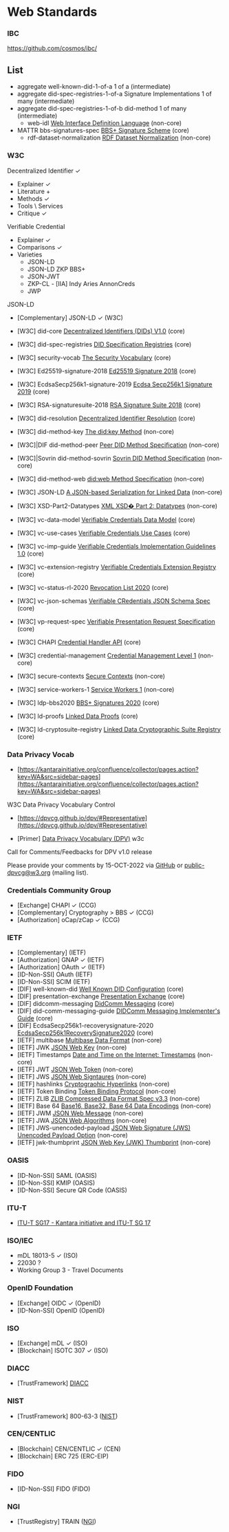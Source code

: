 # Web Standards

### IBC

https://github.com/cosmos/ibc/

## List
- aggregate well-known-did-1-of-a 1 of a (intermediate)
- aggregate did-spec-registries-1-of-a Signature Implementations 1 of many (intermediate)
- aggregate did-spec-registries-1-of-b did-method 1 of many (intermediate)
  - web-idl [Web Interface Definition Language](https://heycam.github.io/webidl) (non-core)
- MATTR bbs-signatures-spec [BBS+ Signature Scheme](https://mattrglobal.github.io/bbs-signatures-spec) (core)
  - rdf-dataset-normalization [RDF Dataset Normalization](https://json-ld.github.io/normalization/spec) (non-core)

### W3C

Decentralized Identifier ✓
- Explainer ✓
- Literature +
- Methods ✓
- Tools \ Services 
- Critique ✓

Verifiable Credential 
- Explainer  ✓
- Comparisons  ✓
- Varieties
  - JSON-LD 
  - JSON-LD ZKP BBS+
  - JSON-JWT
  - ZKP-CL - [IIA] Indy Aries AnnonCreds
  - JWP

JSON-LD
- [Complementary] JSON-LD ✓ (W3C)

- [W3C] did-core [Decentralized Identifiers (DIDs) V1.0](https://www.w3.org/TR/did-core/) (core)
- [W3C] did-spec-registries [DID Specification Registries](https://w3c.github.io/did-spec-registries) (core)
- [W3C] security-vocab [The Security Vocabulary](https://w3c-ccg.github.io/security-vocab) (core)
- [W3C] Ed25519-signature-2018 [Ed25519 Signature 2018](https://w3c-ccg.github.io/lds-ed25519-2018) (core)
- [W3C] EcdsaSecp256k1-signature-2019 [Ecdsa Secp256k1 Signature 2019](https://w3c-ccg.github.io/lds-ecdsa-secp256k1-2019) (core)
- [W3C] RSA-signaturesuite-2018 [RSA Signature Suite 2018](https://w3c-ccg.github.io/lds-rsa2018) (core)
- [W3C] did-resolution [Decentralized Identifier Resolution](https://w3c-ccg.github.io/did-resolution) (core)
- [W3C] did-method-key [The did:key Method](https://w3c-ccg.github.io/did-method-key) (non-core)
- [W3C]|DIF did-method-peer [Peer DID Method Specification](https://identity.foundation/peer-did-method-spec) (non-core)
- [W3C]|Sovrin did-method-sovrin [Sovrin DID Method Specification](https://sovrin-foundation.github.io/sovrin/spec/did-method-spec-template.html) (non-core)
- [W3C] did-method-web [did:web Method Specification](https://w3c-ccg.github.io/did-method-web) (non-core)
- [W3C] JSON-LD [A JSON-based Serialization for Linked Data](https://www.w3.org/TR/json-ld11) (non-core)
- [W3C] XSD-Part2-Datatypes [XML XSD� Part 2: Datatypes](https://www.w3.org/TR/xmlschema11-2/) (non-core)
- [W3C] vc-data-model [Verifiable Credentials Data Model](https://www.w3.org/TR/vc-data-model) (core)
- [W3C] vc-use-cases [Verifiable Credentials Use Cases](https://www.w3.org/TR/vc-use-cases) (core)
- [W3C] vc-imp-guide [Verifiable Credentials Implementation Guidelines 1.0](https://w3c.github.io/vc-imp-guide) (core)
- [W3C] vc-extension-registry [Verifiable Credentials Extension Registry](https://w3c-ccg.github.io/vc-extension-registry) (core)
- [W3C] vc-status-rl-2020 [Revocation List 2020](https://w3c-ccg.github.io/vc-status-rl-2020/) (core)
- [W3C] vc-json-schemas [Verifiable CRedentials JSON Schema Spec](https://w3c-ccg.github.io/vc-json-schemas) (core)
- [W3C] vp-request-spec [Verifiable Presentation Request Specification](https://w3c-ccg.github.io/vp-request-spec) (core)
- [W3C] CHAPI [Credential Handler API](https://w3c-ccg.github.io/credential-handler-api) (core)
- [W3C] credential-management [Credential Management Level 1](https://www.w3.org/TR/credential-management-1) (non-core)
- [W3C] secure-contexts [Secure Contexts](https://www.w3.org/TR/secure-contexts) (non-core)
- [W3C] service-workers-1 [Service Workers 1](https://www.w3.org/TR/service-workers-1) (non-core)
- [W3C] ldp-bbs2020 [BBS+ Signatures 2020](https://w3c-ccg.github.io/ldp-bbs2020) (core)
- [W3C] ld-proofs [Linked Data Proofs](https://w3c-ccg.github.io/ld-proofs) (core)
- [W3C] ld-cryptosuite-registry [Linked Data Cryptographic Suite Registry](https://w3c-ccg.github.io/ld-cryptosuite-registry) (core)


### Data Privacy Vocab
* [https://kantarainitiative.org/confluence/collector/pages.action?key=WA&src=sidebar-pages](https://kantarainitiative.org/confluence/collector/pages.action?key=WA&src=sidebar-pages)

W3C Data Privacy Vocabulary Control

* [https://dpvcg.github.io/dpv/#Representative](https://dpvcg.github.io/dpv/#Representative)

* [Primer] [Data Privacy Vocabulary (DPV)](https://w3c.github.io/dpv/primer/#core-taxonomy) w3c

Call for Comments/Feedbacks for DPV v1.0 release

Please provide your comments by 15-OCT-2022 via [GitHub](https://github.com/w3c/dpv/issues/50) or [public-dpvcg@w3.org](https://lists.w3.org/Archives/Public/public-dpvcg/) (mailing list).

### Credentials Community Group

- [Exchange] CHAPI  ✓ (CCG)
- [Complementary] Cryptography > BBS ✓ (CCG)
- [Authorization] oCap/zCap ✓ (CCG)

### IETF

- [Complementary]  (IETF)
- [Authorization] GNAP ✓ (IETF)
- [Authorization] OAuth ✓ (IETF)
- [ID-Non-SSI] OAuth (IETF)
- [ID-Non-SSI] SCIM (IETF)
- [DIF] well-known-did [Well Known DID Configuration](https://identity.foundation/.well-known/resources/did-configuration) (core)
- [DIF] presentation-exchange [Presentation Exchange](https://identity.foundation/presentation-exchange) (core)
- [DIF] didcomm-messaging [DidComm Messaging](https://identity.foundation/didcomm-messaging/spec) (core)
- [DIF] did-comm-messaging-guide [DIDComm Messaging Implementer's Guide](https://identity.foundation/didcomm-messaging/guide) (core)
- [DIF] EcdsaSecp256k1-recoverysignature-2020 [EcdsaSecp256k1RecoverySignature2020](https://identity.foundation/EcdsaSecp256k1RecoverySignature2020) (core)
- [IETF] multibase [Multibase Data Format](https://datatracker.ietf.org/doc/html/draft-multiformats-multibase-03) (non-core)
- [IETF] JWK [JSON Web Key](https://tools.ietf.org/html/rfc7517) (non-core)
- [IETF] Timestamps [Date and Time on the Internet: Timestamps](https://tools.ietf.org/html/rfc3339) (non-core)
- [IETF] JWT [JSON Web Token](https://tools.ietf.org/html/rfc7519) (non-core)
- [IETF] JWS [JSON Web Signtaures](https://tools.ietf.org/html/rfc7515) (non-core)
- [IETF] hashlinks [Cryptograohic Hyperlinks](https://tools.ietf.org/html/draft-sporny-hashlink-06) (non-core)
- [IETF] Token Binding [Token Binding Protocol](https://tools.ietf.org/html/rfc8471) (non-core)
- [IETF] ZLIB [ZLIB Compressed Data Format Spec v3.3](https://tools.ietf.org/html/rfc1950) (non-core)
- [IETF] Base 64 [Base16, Base32, Base 64 Data Encodings](https://tools.ietf.org/html/rfc4648) (non-core)
- [IETF] JWM [JSON Web Message](https://tools.ietf.org/id/draft-looker-jwm-01.html) (non-core)
- [IETF] JWA [JSON Web Algorithms](https://tools.ietf.org/html/rfc7518) (non-core)
- [IETF] JWS-unencoded-payload [JSON Web Signature (JWS) Unencoded Payload Option](https://tools.ietf.org/html/rfc7797) (non-core)
- [IETF] jwk-thumbprint [JSON Web Key (JWK) Thumbprint](https://tools.ietf.org/html/rfc7638) (non-core)

### OASIS

- [ID-Non-SSI] SAML (OASIS)
- [ID-Non-SSI] KMIP (OASIS)
- [ID-Non-SSI] Secure QR Code (OASIS)

### ITU-T

- [ITU-T SG17 - Kantara initiative and ITU-T SG 17](https://www.itu.int/en/ITU-T/studygroups/2017-2020/17/Pages/default.aspx)

### ISO/IEC
- mDL 18013-5 ✓ (ISO)
- 22030 ? 
- Working Group 3 - Travel Documents

### OpenID Foundation
- [Exchange] OIDC  ✓ (OpenID)
- [ID-Non-SSI] OpenID (OpenID)

### ISO
- [Exchange] mDL  ✓ (ISO)
- [Blockchain] ISOTC 307 ✓ (ISO)

### DIACC

- [TrustFramework] [DIACC](https://diacc.ca/trust-framework/)

### NIST

- [TrustFramework] 800-63-3 ([NIST](https://pages.nist.gov/800-63-3/))

### CEN/CENTLIC
- [Blockchain] CEN/CENTLIC ✓ (CEN)
- [Blockchain] ERC 725   (ERC-EIP)

### FIDO
- [ID-Non-SSI] FIDO (FIDO)

### NGI
- [TrustRegistry] TRAIN ([NGI](https://www.ngi.eu/funded_solution/essi_ioc_38/))
